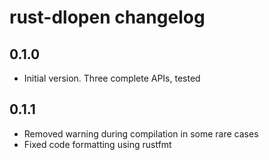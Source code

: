 # rust-dlopen changelog

## 0.1.0

- Initial version. Three complete APIs, tested

## 0.1.1

- Removed warning during compilation in some rare cases
- Fixed code formatting using rustfmt